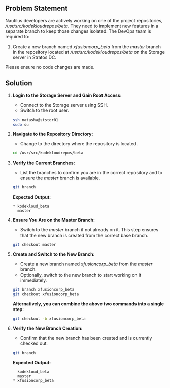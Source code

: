 ## Problem Statement

Nautilus developers are actively working on one of the project repositories, _/usr/src/kodekloudrepos/beta_. They need to implement new features in a separate branch to keep those changes isolated. The DevOps team is required to:

1. Create a new branch named _xfusioncorp_beta_ from the _master_ branch in the repository located at _/usr/src/kodekloudrepos/beta_ on the Storage server in Stratos DC.

Please ensure no code changes are made.

## Solution

1. **Login to the Storage Server and Gain Root Access:**
   - Connect to the Storage server using SSH.
   - Switch to the root user.

   ```bash
   ssh natasha@ststor01
   sudo su
   ```

2. **Navigate to the Repository Directory:**
   - Change to the directory where the repository is located.

   ```bash
   cd /usr/src/kodekloudrepos/beta
   ```

3. **Verify the Current Branches:**
   - List the branches to confirm you are in the correct repository and to ensure the _master_ branch is available.

   ```bash
   git branch
   ```

   **Expected Output:**

   ```plaintext
   * kodekloud_beta
     master
   ```

4. **Ensure You Are on the Master Branch:**
   - Switch to the _master_ branch if not already on it. This step ensures that the new branch is created from the correct base branch.

   ```bash
   git checkout master
   ```

5. **Create and Switch to the New Branch:**
   - Create a new branch named _xfusioncorp_beta_ from the _master_ branch.
   - Optionally, switch to the new branch to start working on it immediately.

   ```bash
   git branch xfusioncorp_beta
   git checkout xfusioncorp_beta
   ```

   **Alternatively, you can combine the above two commands into a single step:**

   ```bash
   git checkout -b xfusioncorp_beta
   ```

6. **Verify the New Branch Creation:**
   - Confirm that the new branch has been created and is currently checked out.

   ```bash
   git branch
   ```

   **Expected Output:**

   ```plaintext
     kodekloud_beta
     master
   * xfusioncorp_beta
   ```
